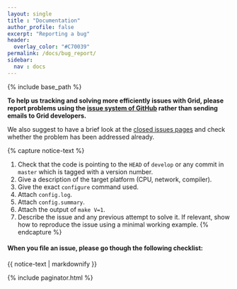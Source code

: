 ```yaml
---
layout: single
title : "Documentation"
author_profile: false
excerpt: "Reporting a bug"
header:
  overlay_color: "#C70039"
permalink: /docs/bug_report/
sidebar:
  nav : docs
---
```

{% include base_path %}

<!--{% octicon alert height:32 class:"right left" aria-label:hi %} -->

__To help us tracking and solving more efficiently issues with Grid, please report problems using the [issue system of GitHub](https://github.com/paboyle/Grid/issues) rather than sending emails to Grid developers.__

We also suggest to have a brief look at the [closed issues pages](https://github.com/paboyle/Grid/issues?q=is%3Aissue+is%3Aclosed) and check whether the problem has been addressed already.

{% capture notice-text %}
1. Check that the code is pointing to the `HEAD` of `develop` or any commit in `master` which is tagged with a version number. 
2. Give a description of the target platform (CPU, network, compiler).
3. Give the exact `configure` command used.
4. Attach `config.log`.
5. Attach `config.summary`.
6. Attach the output of `make V=1`.
7. Describe the issue and any previous attempt to solve it. If relevant, show how to reproduce the issue using a minimal working example.
{% endcapture %}

<div class="notice--warning">
  <h4>When you file an issue, please go though the following checklist:</h4>
  {{ notice-text | markdownify }}
</div>

{% include paginator.html %}